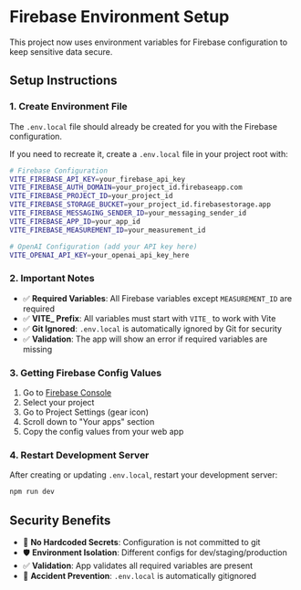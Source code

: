 # Firebase Environment Setup

This project now uses environment variables for Firebase configuration to keep sensitive data secure.

## Setup Instructions

### 1. Create Environment File
The `.env.local` file should already be created for you with the Firebase configuration.

If you need to recreate it, create a `.env.local` file in your project root with:

```bash
# Firebase Configuration
VITE_FIREBASE_API_KEY=your_firebase_api_key
VITE_FIREBASE_AUTH_DOMAIN=your_project_id.firebaseapp.com
VITE_FIREBASE_PROJECT_ID=your_project_id
VITE_FIREBASE_STORAGE_BUCKET=your_project_id.firebasestorage.app
VITE_FIREBASE_MESSAGING_SENDER_ID=your_messaging_sender_id
VITE_FIREBASE_APP_ID=your_app_id
VITE_FIREBASE_MEASUREMENT_ID=your_measurement_id

# OpenAI Configuration (add your API key here)
VITE_OPENAI_API_KEY=your_openai_api_key_here
```

### 2. Important Notes

- ✅ **Required Variables**: All Firebase variables except `MEASUREMENT_ID` are required
- ✅ **VITE_ Prefix**: All variables must start with `VITE_` to work with Vite
- ✅ **Git Ignored**: `.env.local` is automatically ignored by Git for security
- ✅ **Validation**: The app will show an error if required variables are missing

### 3. Getting Firebase Config Values

1. Go to [Firebase Console](https://console.firebase.google.com/)
2. Select your project
3. Go to Project Settings (gear icon)
4. Scroll down to "Your apps" section
5. Copy the config values from your web app

### 4. Restart Development Server

After creating or updating `.env.local`, restart your development server:

```bash
npm run dev
```

## Security Benefits

- 🔐 **No Hardcoded Secrets**: Configuration is not committed to git
- 🛡️ **Environment Isolation**: Different configs for dev/staging/production
- ✅ **Validation**: App validates all required variables are present
- 🚫 **Accident Prevention**: `.env.local` is automatically gitignored
